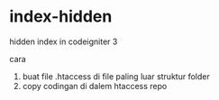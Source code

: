 # index-hidden
hidden index in codeigniter 3

cara 
1. buat file .htaccess di file paling luar struktur folder
2. copy codingan di dalem htaccess repo

